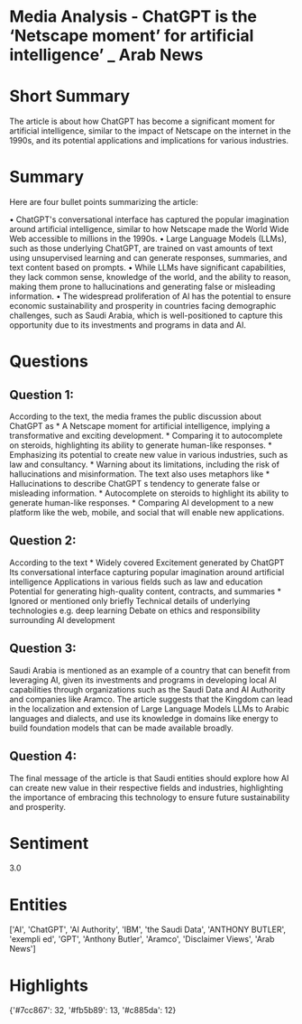 # Media Analysis - ChatGPT is the ‘Netscape moment’ for artificial intelligence’ _ Arab News

# Short Summary
The article is about how ChatGPT has become a significant moment for artificial intelligence, similar to the impact of Netscape on the internet in the 1990s, and its potential applications and implications for various industries.

# Summary
Here are four bullet points summarizing the article:

• ChatGPT's conversational interface has captured the popular imagination around artificial intelligence, similar to how Netscape made the World Wide Web accessible to millions in the 1990s.
• Large Language Models (LLMs), such as those underlying ChatGPT, are trained on vast amounts of text using unsupervised learning and can generate responses, summaries, and text content based on prompts.
• While LLMs have significant capabilities, they lack common sense, knowledge of the world, and the ability to reason, making them prone to hallucinations and generating false or misleading information.
• The widespread proliferation of AI has the potential to ensure economic sustainability and prosperity in countries facing demographic challenges, such as Saudi Arabia, which is well-positioned to capture this opportunity due to its investments and programs in data and AI.

# Questions
## Question 1:
According to the text, the media frames the public discussion about ChatGPT as  * A Netscape moment for artificial intelligence, implying a transformative and exciting development. * Comparing it to autocomplete on steroids, highlighting its ability to generate human-like responses. * Emphasizing its potential to create new value in various industries, such as law and consultancy. * Warning about its limitations, including the risk of hallucinations and misinformation. The text also uses metaphors like  * Hallucinations to describe ChatGPT s tendency to generate false or misleading information. * Autocomplete on steroids to highlight its ability to generate human-like responses. * Comparing AI development to a new platform like the web, mobile, and social that will enable new applications.
## Question 2:
According to the text  * Widely covered   Excitement generated by ChatGPT  Its conversational interface capturing popular imagination around artificial intelligence  Applications in various fields such as law and education  Potential for generating high-quality content, contracts, and summaries * Ignored or mentioned only briefly   Technical details of underlying technologies e.g. deep learning   Debate on ethics and responsibility surrounding AI development
## Question 3:
Saudi Arabia is mentioned as an example of a country that can benefit from leveraging AI, given its investments and programs in developing local AI capabilities through organizations such as the Saudi Data and AI Authority and companies like Aramco. The article suggests that the Kingdom can lead in the localization and extension of Large Language Models LLMs to Arabic languages and dialects, and use its knowledge in domains like energy to build foundation models that can be made available broadly.
## Question 4:
The final message of the article is that Saudi entities should explore how AI can create new value in their respective fields and industries, highlighting the importance of embracing this technology to ensure future sustainability and prosperity.


# Sentiment
3.0

# Entities
['AI', 'ChatGPT', 'AI Authority', 'IBM', 'the Saudi Data', 'ANTHONY BUTLER', 'exempli ed', 'GPT', 'Anthony Butler', 'Aramco', 'Disclaimer Views', 'Arab News']

# Highlights
{'#7cc867': 32, '#fb5b89': 13, '#c885da': 12}

